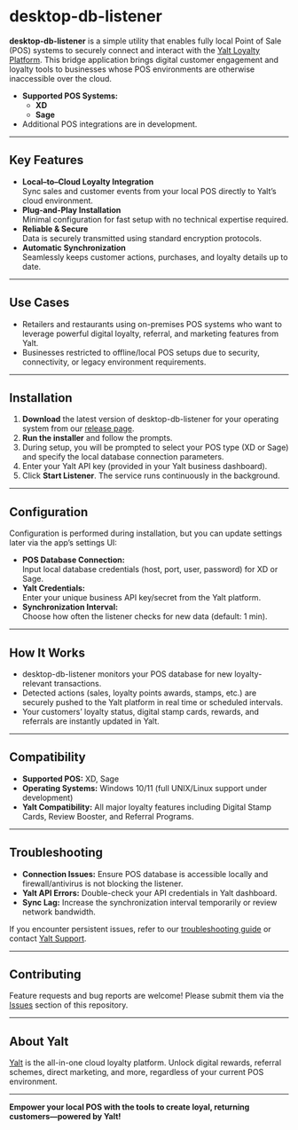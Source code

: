 # desktop-db-listener

**desktop-db-listener** is a simple utility that enables fully local Point of Sale (POS) systems to securely connect and interact with the [Yalt Loyalty Platform](https://yalt.co). This bridge application brings digital customer engagement and loyalty tools to businesses whose POS environments are otherwise inaccessible over the cloud.

- **Supported POS Systems:**  
  - **XD**  
  - **Sage**  
- Additional POS integrations are in development.

---

## Key Features

- **Local–to–Cloud Loyalty Integration**  
  Sync sales and customer events from your local POS directly to Yalt’s cloud environment.
- **Plug-and-Play Installation**  
  Minimal configuration for fast setup with no technical expertise required.
- **Reliable & Secure**  
  Data is securely transmitted using standard encryption protocols.
- **Automatic Synchronization**  
  Seamlessly keeps customer actions, purchases, and loyalty details up to date.

---

## Use Cases

- Retailers and restaurants using on-premises POS systems who want to leverage powerful digital loyalty, referral, and marketing features from Yalt.
- Businesses restricted to offline/local POS setups due to security, connectivity, or legacy environment requirements.

---

## Installation

1. **Download** the latest version of desktop-db-listener for your operating system from our [release page](https://github.com/enyosolutions/yalt-desktop-db-listener/releases).
2. **Run the installer** and follow the prompts.
3. During setup, you will be prompted to select your POS type (XD or Sage) and specify the local database connection parameters.
4. Enter your Yalt API key (provided in your Yalt business dashboard).
5. Click **Start Listener**. The service runs continuously in the background.

---

## Configuration

Configuration is performed during installation, but you can update settings later via the app’s settings UI:

- **POS Database Connection:**  
  Input local database credentials (host, port, user, password) for XD or Sage.
- **Yalt Credentials:**  
  Enter your unique business API key/secret from the Yalt platform.
- **Synchronization Interval:**  
  Choose how often the listener checks for new data (default: 1 min).

---

## How It Works

- desktop-db-listener monitors your POS database for new loyalty-relevant transactions.
- Detected actions (sales, loyalty points awards, stamps, etc.) are securely pushed to the Yalt platform in real time or scheduled intervals.
- Your customers’ loyalty status, digital stamp cards, rewards, and referrals are instantly updated in Yalt.

---

## Compatibility

- **Supported POS:** XD, Sage  
- **Operating Systems:** Windows 10/11 (full UNIX/Linux support under development)
- **Yalt Compatibility:** All major loyalty features including Digital Stamp Cards, Review Booster, and Referral Programs.

---

## Troubleshooting

- **Connection Issues:** Ensure POS database is accessible locally and firewall/antivirus is not blocking the listener.
- **Yalt API Errors:** Double-check your API credentials in Yalt dashboard.
- **Sync Lag:** Increase the synchronization interval temporarily or review network bandwidth.

If you encounter persistent issues, refer to our [troubleshooting guide](#) or contact [Yalt Support](mailto:support@yalt.co).

---

## Contributing

Feature requests and bug reports are welcome! Please submit them via the [Issues](#) section of this repository.

---

## About Yalt

[Yalt](https://yalt.co) is the all-in-one cloud loyalty platform. Unlock digital rewards, referral schemes, direct marketing, and more, regardless of your current POS environment.

---

**Empower your local POS with the tools to create loyal, returning customers—powered by Yalt!**
